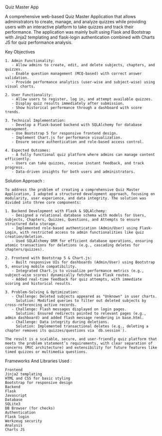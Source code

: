 Quiz Master App 

A comprehensive web-based Quiz Master Application that allows administrators to create, manage, and analyze quizzes while providing users with an interactive platform to take quizzes and track their performance. The application was mainly built using Flask and Bootstrap with Jinja2 templating and flask-login authentication combined with Charts JS for quiz performance analysis.

Key Objectives 

    1. Admin Functionality: 
       - Allow admins to create, edit, and delete subjects, chapters, and quizzes.  
       - Enable question management (MCQ-based) with correct answer validation.  
       - Provide performance analytics (user-wise and subject-wise) using visual charts.  
    
    2. User Functionality:
       - Allow users to register, log in, and attempt available quizzes.  
       - Display quiz results immediately after submission.  
       - Show historical performance through a dashboard with score trends.  
    
    3. Technical Implementation:
       - Develop a Flask-based backend with SQLAlchemy for database management.  
       - Use Bootstrap 5 for responsive frontend design.  
       - Implement Chart.js for performance visualization.  
       - Ensure secure authentication and role-based access control.  
    
    4. Expected Outcomes:
       - A fully functional quiz platform where admins can manage content efficiently.  
       - Users can take quizzes, receive instant feedback, and track progress.  
       - Data-driven insights for both users and administrators.  



Solution Approach : 

    To address the problem of creating a comprehensive Quiz Master Application, I adopted a structured development approach, focusing on modularity, user experience, and data integrity. The solution was divided into three core components:  
    
    1. Backend Development with Flask & SQLAlchemy:  
       - Designed a relational database schema with models for Users, Subjects, Chapters, Quizzes, Questions, and Attempts to ensure structured data storage.  
       - Implemented role-based authentication (Admin/User) using Flask-Login, with restricted access to admin functionalities like quiz creation/deletion.  
       - Used SQLAlchemy ORM for efficient database operations, ensuring atomic transactions for deletions (e.g., cascading deletes for chapters/quizzes).  
    
    2. Frontend with Bootstrap 5 & Chart.js:  
       - Built responsive UIs for dashboards (Admin/User) using Bootstrap 5, ensuring mobile compatibility.  
       - Integrated Chart.js to visualize performance metrics (e.g., subject-wise scores) dynamically fetched via Flask routes.  
       - Added real-time feedback for quiz attempts, with immediate scoring and historical results.  
    
    3. Problem-Solving & Optimization:  
       - Challenge: Deleted subjects appeared as "Unknown" in user charts.  
         Solution: Modified queries to filter out deleted subjects by cross-referencing active records.  
       - Challenge: Flash messages displayed on login pages.  
         Solution: Ensured redirects pointed to relevant pages (e.g., admin dashboard) and added flash message rendering in base.html.  
       - Challenge: Data integrity during deletions.  
         Solution: Implemented transactional deletes (e.g., deleting a chapter removes its quizzes/questions via `db.session`).  
    
    The result is a scalable, secure, and user-friendly quiz platform that meets the problem statement’s requirements, with clear separation of concerns (MVC architecture) and extensibility for future features like timed quizzes or multimedia questions.


Frameworks And Libraries Used : 

    Frontend
    Jinja2 templating
    HTML and CSS for basic styling
    Bootstrap for responsive design
    Backend
    Flask
    Javascript
    Database
    SQLite3
    DB Browser (for checks)
    Authentication
    Flask login
    Werkzeug security
    Analysis
    Charts JS
